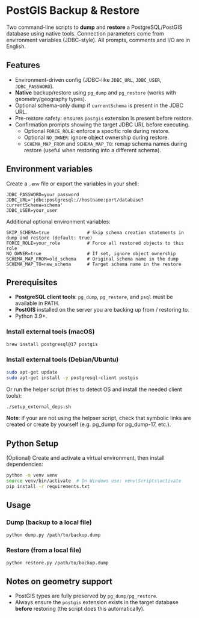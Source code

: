 # PostGIS Backup & Restore

Two command-line scripts to **dump** and **restore** a PostgreSQL/PostGIS database using native tools.
Connection parameters come from environment variables (JDBC-style). All prompts, comments and I/O are in English.

## Features
- Environment-driven config (JDBC-like `JDBC_URL`, `JDBC_USER`, `JDBC_PASSWORD`).
- **Native** backup/restore using `pg_dump` and `pg_restore` (works with geometry/geography types).
- Optional schema-only dump if `currentSchema` is present in the JDBC URL.
- Pre-restore safety: ensures `postgis` extension is present before restore.
- Confirmation prompts showing the target JDBC URL before executing.
  - Optional `FORCE_ROLE`: enforce a specific role during restore.
  - Optional `NO_OWNER`: ignore object ownership during restore.
  - `SCHEMA_MAP_FROM` and `SCHEMA_MAP_TO`: remap schema names during restore (useful when restoring into a different schema).

## Environment variables
Create a `.env` file or export the variables in your shell:
```
JDBC_PASSWORD=your_password
JDBC_URL='jdbc:postgresql://hostname:port/database?currentSchema=schema'
JDBC_USER=your_user
```

Additional optional environment variables:
```
SKIP_SCHEMA=true              # Skip schema creation statements in dump and restore (default: true)
FORCE_ROLE=your_role          # Force all restored objects to this role
NO_OWNER=true                 # If set, ignore object ownership
SCHEMA_MAP_FROM=old_schema    # Original schema name in the dump
SCHEMA_MAP_TO=new_schema      # Target schema name in the restore
```


## Prerequisites
- **PostgreSQL client tools**: `pg_dump`, `pg_restore`, and `psql` must be available in PATH.
- **PostGIS** installed on the server you are backing up from / restoring to.
- Python 3.9+.

### Install external tools (macOS)
```bash
brew install postgresql@17 postgis
```

### Install external tools (Debian/Ubuntu)
```bash
sudo apt-get update
sudo apt-get install -y postgresql-client postgis
```

Or run the helper script (tries to detect OS and install the needed client tools):
```bash
./setup_external_deps.sh
```

**Note**: if your are not using the helpser script, check that symbolic links are created or create by yourself (e.g. pg_dump for pg_dump-17, etc.).

## Python Setup

(Optional) Create and activate a virtual environment, then install dependencies:
```bash
python -m venv venv
source venv/bin/activate  # On Windows use: venv\Scripts\activate
pip install -r requirements.txt
```

## Usage

### Dump (backup to a local file)
```bash
python dump.py /path/to/backup.dump
```

### Restore (from a local file)
```bash
python restore.py /path/to/backup.dump
```

## Notes on geometry support
- PostGIS types are fully preserved by `pg_dump/pg_restore`.
- Always ensure the `postgis` extension exists in the target database **before** restoring (the script does this automatically).
